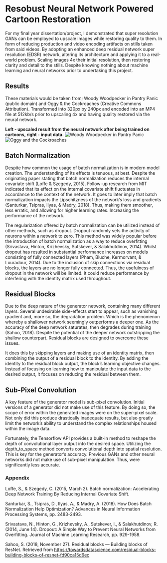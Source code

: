 # Resobust Neural Network Powered Cartoon Restoration

For my final year dissertation/project, I demonstrated that super resolution GANs can be employed to upscale images while restoring quality to them. In form of reducing production and video encoding artifacts on stills taken from said videos. By adopting an enhanced deep residual network super resolution (EDSR) network, altering its architecture and applying it to a real-world problem. Scaling images 4x their initial resolution, then restoring clarity and detail to the stills. Despite knowing nothing about machine learning and neural networks prior to undertaking this project.

## Results

These materials would be taken from; Woody Woodpecker in Pantry Panic (public domain) and Oggy &
the Cockroaches (Creative Commons Attribution). Transformed into 320px by 240px and encoded
into an MP4 file at 512kb/s prior to upscaling 4x and having quality restored via the neural network.

**Left - upscaled result from the neural network after being trained on cartoons, right - input data.**
![Woody Woodpecker in Pantry Panic](https://i.imgur.com/0MMxEzT.png "Woody Woodpecker in Pantry Panic")
![Oggy and the Cockroaches](https://i.imgur.com/jOzAedw.png "Oggy and the Cockroaches")

## Batch Normalization
Despite how common the usage of batch normalization is in modern model creation. The understanding of its effects is tenuous, at best. Despite the originating paper stating that batch normalization reduces the internal covariate shift (Loffe & Szegedy, 2015). Follow-up research from MIT indicated that its effect on the internal covariate shift fluctuates in accordance to the context of the network. It goes to later imply that batch normalization impacts the Lipschitzness of the network’s loss and gradients (Santurkar, Tsipras, Ilyas, & Madry, 2018). Thus, making them smoother, less erratic, and allowing for higher learning rates. Increasing the performance of the network.

The regularization offered by batch normalization can be utilized instead of other methods, such as dropout. Dropout randomly sets the activity of neurons within a network to zero. This method was widely popular before the introduction of batch normalization as a way to reduce overfitting (Srivastava, Hinton, Krizhevsky, Sutskever, & Salakhutdinov, 2014). Whilst dropout has resulted in substantial performance increases on models consisting of fully connected layers (Pham, Bluche, Kermorvant, & Louradour, 2014). Due to the inclusion of skip connections via residual blocks, the layers are no longer fully connected. Thus, the usefulness of dropout in the network will be limited. It could reduce performance by interfering with the identity matrix used throughout.

## Residual Blocks
Due to the deep nature of the generator network, containing many different layers. Several undesirable side-effects start to appear, such as vanishing gradient and, more so, the degradation problem. Which is the phenomenon whereby a shallower network seemingly outperforms a deeper one. As the accuracy of the deep network saturates, then degrades during training (Sahoo, 2018). Despite the potential of the deeper network outstripping the shallow counterpart. Residual blocks are designed to overcome these issues.

It does this by skipping layers and making use of an identity matrix, then combining the output of a residual block to the identity. By adding the identity to the residual block output, the block’s learning objective changes. Instead of focusing on learning how to manipulate the input data to the desired output, it focuses on reducing the residual between them.

## Sub-Pixel Convolution
A key feature of the generator model is sub-pixel convolution. Initial versions of a generator did not make use of this feature. By doing so, the scope of error within the generated images were on the super-pixel scale. Not only did this produce drastically inadequate results, but also greatly limit the network’s ability to understand the complex relationships housed within the image data.

Fortunately, the Tensorflow API provides a built-in method to reshape the depth of convolutional layer output into the desired space. Utilizing the depth_to_space method converts convolutional depth into spatial resolution. This is key for the generator’s accuracy. Previous GANs and other neural networks did not make use of sub-pixel manipulation. Thus, were significantly less accurate.

### Appendix
Loffe, S., & Szegedy, C. (2015, March 2). Batch normalization: Accelerating Deep Network Training By Reducing Internal Covariate Shift.

Santurkar, S., Tsipras, D., Ilyas, A., & Madry, A. (2018). How Does Batch Normalization Help Optimization? Advances in Neural Information Processing Systems, pp. 2483-2493.

Srivastava, N., Hinton, G., Krizhevsky, A., Sutskever, I., & Salakhutdinov, R. (2014, June 14). Dropout: A Simple Way to Prevent Neural Networks from Overfitting. Journal of Machine Learning Research, pp. 929-1958.

Sahoo, S. (2018, November 27). Residual blocks — Building blocks of ResNet. Retrieved from https://towardsdatascience.com/residual-blocks-building-blocks-of-resnet-fd90ca15d6ec
